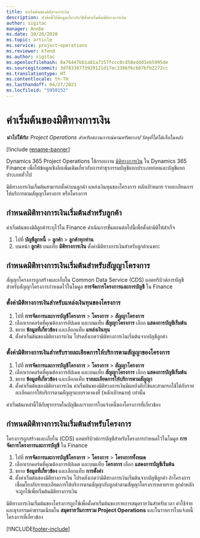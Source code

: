 ```yaml
---
title: ค่าเริ่มต้นของมิติทางการเงิน
description: หัวข้อนี้ให้ข้อมูลเกี่ยวกับวิธีตั้งค่าเริ่มต้นมิติทางการเงิน
author: sigitac
manager: Annbe
ms.date: 10/26/2020
ms.topic: article
ms.service: project-operations
ms.reviewer: kfend
ms.author: sigitac
ms.openlocfilehash: 0a76447bb1a81a7157fccc0cd58eddd1eb5995de
ms.sourcegitcommit: 3d78338773929121d17ec3386f6cb67bfb2272cc
ms.translationtype: HT
ms.contentlocale: th-TH
ms.lasthandoff: 04/27/2021
ms.locfileid: "5950152"
---
```

# <a name="financial-dimension-defaults"></a>ค่าเริ่มต้นของมิติทางการเงิน

_**นำไปใช้กับ:** Project Operations สำหรับสถานการณ์ตามทรัพยากร/วัสดุที่ไม่ได้เก็บในคลัง_

[!include [rename-banner](~/includes/cc-data-platform-banner.md)]

Dynamics 365 Project Operations ใช้กรอบงาน [มิติทางการเงิน](/dynamics365/finance/general-ledger/financial-dimensions) ใน Dynamics 365 Finance เพื่อให้ข้อมูลเชิงลึกเพิ่มเติมเกี่ยวกับการทำธุรกรรมบัญชีแยกประเภทย่อยและบัญชีแยกประเภททั่วไป

มิติทางการเงินเริ่มต้นสามารถตั้งค่าบนลูกค้า แหล่งเงินทุนของโครงการ หลักเป้าหมาย รายละเอียดการให้บริการตามสัญญาโครงการ หรือโครงการ

## <a name="define-default-financial-dimensions-for-a-customer"></a>กำหนดมิติทางการเงินเริ่มต้นสำหรับลูกค้า

ค่าเริ่มต้นของมิติลูกค้าระบุไว้ใน Finance ดำเนินการขั้นตอนต่อไปนี้เพื่อตั้งค่ามิติให้สำเร็จ

1. ไปที่ **บัญชีลูกหนี้** > **ลูกค้า** > **ลูกค้าทุกท่าน**
2. บนหน้า **ลูกค้า** บนแท็บ **มิติทางการเงิน** ตั้งค่ามิติทางการเงินสำหรับลูกค้าเฉพาะ

## <a name="define-default-financial-dimensions-for-project-contracts"></a>กำหนดมิติทางการเงินเริ่มต้นสำหรับสัญญาโครงการ

สัญญาโครงการถูกสร้างและเก็บใน Common Data Service (CDS) แอตทริบิวต์การบัญชีสำหรับสัญญาโครงการกำหนดไว้ในโมดูล **การจัดการโครงการและการบัญชี** ใน Finance

### <a name="set-financial-dimensions-for-a-project-funding-source"></a>ตั้งค่ามิติทางการเงินสำหรับแหล่งเงินทุนของโครงการ

1. ไปที่ **การจัดการและการบัญชีโครงการ** > **โครงการ** > **สัญญาโครงการ**
2. เลือกเรกคอร์ดที่คุณต้องการอัปเดต และบนแท็บ **สัญญาโครงการ** เลือก **แสดงการบัญชีเริ่มต้น**
3. ขยาย **ข้อมูลที่เกี่ยวข้อง** และเลือกแท็บ **แหล่งเงินทุน**
4. ตั้งค่าเริ่มต้นของมิติทางการเงิน โปรดสังเกตว่ามิติทางการเงินเริ่มต้นจากบัญชีลูกค้า

### <a name="set-financial-dimensions-for-a-project-contract-line"></a>ตั้งค่ามิติทางการเงินสำหรับรายละเอียดการให้บริการตามสัญญาของโครงการ

1. ไปที่ **การจัดการและการบัญชีโครงการ** > **โครงการ** > **สัญญาโครงการ**
2. เลือกเรกคอร์ดที่คุณต้องการอัปเดต และบนแท็บ **สัญญาโครงการ** เลือก **แสดงการบัญชีเริ่มต้น**
3. ขยาย **ข้อมูลที่เกี่ยวข้อง** และเลือกแท็บ **รายละเอียดการให้บริการตามสัญญา**
4. ตั้งค่าเริ่มต้นของมิติทางการเงิน ค่าเริ่มต้นของมิติทางการเงินมีผลบังคับใช้และสามารถใช้ได้กับรายละเอียดการให้บริการตามสัญญาแบบราคาคงที่ (หลักเป้าหมาย) เท่านั้น

ค่าเริ่มต้นเหล่านี้ใช้กับธุรกรรมในบัญชีและรายการใบแจ้งหนี้ของโครงการที่เกี่ยวข้อง

## <a name="define-default-financial-dimensions-for-projects"></a>กำหนดมิติทางการเงินเริ่มต้นสำหรับโครงการ

โครงการถูกสร้างและเก็บใน (CDS) แอตทริบิวต์การบัญชีสำหรับโครงการกำหนดไว้ในโมดูล **การจัดการโครงการและการบัญชี** ใน Finance

1. ไปที่ **การจัดการและการบัญชีโครงการ** > **โครงการ** > **โครงการทั้งหมด**
2. เลือกเรกคอร์ดที่คุณต้องการอัปเดต และบนแท็บ **โครงการ** เลือก **แสดงการบัญชีเริ่มต้น**
3. ขยาย **ข้อมูลที่เกี่ยวข้อง** และเลือกแท็บ **การตั้งค่า**
4. ตั้งค่าเริ่มต้นของมิติทางการเงิน โปรดสังเกตว่ามิติทางการเงินเริ่มต้นจากบัญชีลูกค้า ถ้าโครงการเชื่อมโยงกับรายละเอียดการให้บริการตามสัญญากับลูกค้าตามสัญญาโครงการหลายราย ลูกค้าหลักจะถูกใช้เพื่อเริ่มต้นมิติทางการเงิน

มิติทางการเงินเริ่มต้นของโครงการถูกใช้เพื่อตั้งค่าเริ่มต้นของรายการสมุดรายวันสำหรับเวลา ค่าใช้จ่าย และธุรกรรมค่าธรรมเนียมใน **สมุดรายวันการรวม Project Operations** และในรายการใบแจ้งหนี้โครงการที่เกี่ยวข้อง


[!INCLUDE[footer-include](../includes/footer-banner.md)]